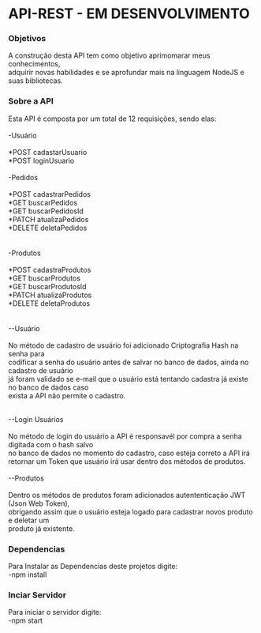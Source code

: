 # API-REST - EM DESENVOLVIMENTO 

### Objetivos
A construção desta API tem como objetivo aprimomarar meus conhecimentos,<br>
adquirir novas habilidades e se aprofundar mais na linguagem NodeJS e<br>
suas bibliotecas. 

### Sobre a API
Esta API é composta por um total de 12 requisições, sendo elas:<br><br>
-Usuário<br><br>
*POST cadastarUsuario<br>
*POST loginUsuario<br>
<br>
-Pedidos<br><br>
*POST cadastrarPedidos<br>
*GET buscarPedidos<br>
*GET buscarPedidosId<br>
*PATCH atualizaPedidos<br>
*DELETE deletaPedidos<br>
<br><br>
-Produtos<br><br>
*POST cadastraProdutos<br>
*GET buscarProdutos<br>
*GET buscarProdutosId<br>
*PATCH atualizaProdutos<br>
*DELETE deletaProdutos<br>
<br><br>
--Usuário<br><br>
No método de cadastro de usuário foi adicionado Criptografia Hash na senha para <br>
codificar a senha do usuário antes de salvar no banco de dados, ainda no cadastro de usuário <br>
já foram validado se e-mail que o usuário está tentando cadastra já existe no banco de dados caso <br>
exista a API não permite o cadastro.<br><br>

--Login Usuários<br><br>
No método de login do usuário a API é responsavél por compra a senha digitada com o hash salvo <br>
no banco de dados no momento do cadastro, caso esteja correto a API irá retornar um Token que usuário irá usar dentro
dos métodos de produtos.
<br><br>
--Produtos<br><br>
Dentro os métodos de produtos foram adicionados autententicação JWT (Json Web Token),<br>
obrigando assim que o usuário esteja logado para cadastrar novos produto e deletar um <br>
produto já existente.
### Dependencias 
Para Instalar as Dependencias deste projetos digite:<br>
-npm install

### Inciar Servidor 
Para iniciar o servidor digite:<br>
-npm start
